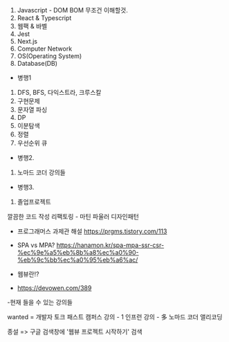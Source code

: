 1. Javascript - DOM BOM 무조건 이해할것.
2. React & Typescript 
3. 웹팩 & 바벨
4. Jest
5. Next.js
6. Computer Network
7. OS(Operating System)
8. Database(DB)


- 병행1
1. DFS, BFS, 다익스트라, 크루스칼
2. 구현문제
3. 문자열 파싱
4. DP
5. 이분탐색
6. 정렬
7. 우선순위 큐 
   
- 병행2.
1. 노마드 코더 강의들

- 병행3. 
1. 졸업프로젝트
  
깔끔한 코드 작성
리팩토링 - 마틴 파울러
디자인패턴


- 프로그래머스 과제관 해설
https://prgms.tistory.com/113


- SPA vs MPA?
https://hanamon.kr/spa-mpa-ssr-csr-%ec%9e%a5%eb%8b%a8%ec%a0%90-%eb%9c%bb%ec%a0%95%eb%a6%ac/

- 웹뷰란!?
- https://devowen.com/389

-현재 들을 수 있는 강의들

wanted = 개발자 토크
패스트 캠퍼스 강의 - 1
인프런 강의 - 多
노마드 코더
앨리코딩

종설 => 구글 검색창에 '웹뷰 프로젝트 시작하기' 검색